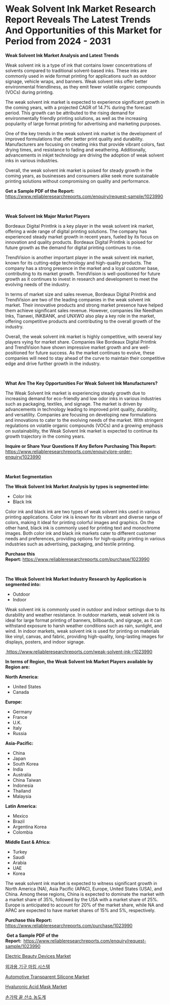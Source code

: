 <p><h1>Weak Solvent Ink Market Research Report Reveals The Latest Trends And Opportunities of this Market for Period from 2024 - 2031</h1></p><p><strong>Weak Solvent Ink Market Analysis and Latest Trends</strong></p>
<p><p>Weak solvent ink is a type of ink that contains lower concentrations of solvents compared to traditional solvent-based inks. These inks are commonly used in wide format printing for applications such as outdoor signage, vehicle wraps, and banners. Weak solvent inks offer better environmental friendliness, as they emit fewer volatile organic compounds (VOCs) during printing.</p><p>The weak solvent ink market is expected to experience significant growth in the coming years, with a projected CAGR of 14.7% during the forecast period. This growth can be attributed to the rising demand for environmentally friendly printing solutions, as well as the increasing popularity of large format printing for advertising and marketing purposes.</p><p>One of the key trends in the weak solvent ink market is the development of improved formulations that offer better print quality and durability. Manufacturers are focusing on creating inks that provide vibrant colors, fast drying times, and resistance to fading and weathering. Additionally, advancements in inkjet technology are driving the adoption of weak solvent inks in various industries.</p><p>Overall, the weak solvent ink market is poised for steady growth in the coming years, as businesses and consumers alike seek more sustainable printing solutions without compromising on quality and performance.</p></p>
<p><strong>Get a Sample PDF of the Report:&nbsp;</strong> <a href="https://www.reliableresearchreports.com/enquiry/request-sample/1023990">https://www.reliableresearchreports.com/enquiry/request-sample/1023990</a></p>
<p>&nbsp;</p>
<p><strong>Weak Solvent Ink Major Market Players</strong></p>
<p><p>Bordeaux Digital PrintInk is a key player in the weak solvent ink market, offering a wide range of digital printing solutions. The company has experienced steady market growth in recent years, fueled by its focus on innovation and quality products. Bordeaux Digital PrintInk is poised for future growth as the demand for digital printing continues to rise.</p><p>TrendVision is another important player in the weak solvent ink market, known for its cutting-edge technology and high-quality products. The company has a strong presence in the market and a loyal customer base, contributing to its market growth. TrendVision is well-positioned for future growth as it continues to invest in research and development to meet the evolving needs of the industry.</p><p>In terms of market size and sales revenue, Bordeaux Digital PrintInk and TrendVision are two of the leading companies in the weak solvent ink market. Their innovative products and strong market presence have helped them achieve significant sales revenue. However, companies like Needham Inks, Tianwei, INKBANK, and UNXWO also play a key role in the market, offering competitive products and contributing to the overall growth of the industry.</p><p>Overall, the weak solvent ink market is highly competitive, with several key players vying for market share. Companies like Bordeaux Digital PrintInk and TrendVision have shown impressive market growth and are well-positioned for future success. As the market continues to evolve, these companies will need to stay ahead of the curve to maintain their competitive edge and drive further growth in the industry.</p></p>
<p>&nbsp;</p>
<p><strong>What Are The Key Opportunities For Weak Solvent Ink Manufacturers?</strong></p>
<p><p>The Weak Solvent Ink market is experiencing steady growth due to increasing demand for eco-friendly and low odor inks in various industries such as packaging, textiles, and signage. The market is driven by advancements in technology leading to improved print quality, durability, and versatility. Companies are focusing on developing new formulations and innovations to cater to the evolving needs of the market. With stringent regulations on volatile organic compounds (VOCs) and a growing emphasis on sustainability, the Weak Solvent Ink market is expected to continue its growth trajectory in the coming years.</p></p>
<p><strong>Inquire or Share Your Questions If Any Before Purchasing This Report:</strong> <a href="https://www.reliableresearchreports.com/enquiry/pre-order-enquiry/1023990">https://www.reliableresearchreports.com/enquiry/pre-order-enquiry/1023990</a></p>
<p>&nbsp;</p>
<p><strong>Market Segmentation</strong></p>
<p><strong>The Weak Solvent Ink Market Analysis by types is segmented into:</strong></p>
<p><ul><li>Color Ink</li><li>Black Ink</li></ul></p>
<p><p>Color ink and black ink are two types of weak solvent inks used in various printing applications. Color ink is known for its vibrant and diverse range of colors, making it ideal for printing colorful images and graphics. On the other hand, black ink is commonly used for printing text and monochrome images. Both color ink and black ink markets cater to different customer needs and preferences, providing options for high-quality printing in various industries such as advertising, packaging, and textile printing.</p></p>
<p><strong>Purchase this Report:&nbsp;</strong><a href="https://www.reliableresearchreports.com/purchase/1023990">https://www.reliableresearchreports.com/purchase/1023990</a></p>
<p>&nbsp;</p>
<p><strong>The Weak Solvent Ink Market Industry Research by Application is segmented into:</strong></p>
<p><ul><li>Outdoor</li><li>Indoor</li></ul></p>
<p><p>Weak solvent ink is commonly used in outdoor and indoor settings due to its durability and weather resistance. In outdoor markets, weak solvent ink is ideal for large format printing of banners, billboards, and signage, as it can withstand exposure to harsh weather conditions such as rain, sunlight, and wind. In indoor markets, weak solvent ink is used for printing on materials like vinyl, canvas, and fabric, providing high-quality, long-lasting images for displays, posters, and indoor signage.</p></p>
<p><a href="https://www.reliableresearchreports.com/weak-solvent-ink-r1023990">&nbsp;https://www.reliableresearchreports.com/weak-solvent-ink-r1023990</a></p>
<p><strong>In terms of Region, the Weak Solvent Ink Market Players available by Region are:</strong></p>
<p>
    <p> <strong> North America: </strong>
        <ul>
            <li>United States</li>
            <li>Canada</li>
        </ul>
        </p> 
    <p> <strong> Europe: </strong>
        <ul>
            <li>Germany</li>
            <li>France</li>
            <li>U.K.</li>
            <li>Italy</li>
            <li>Russia</li>
        </ul>
        </p> 
    <p> <strong> Asia-Pacific: </strong>
        <ul>
            <li>China</li>
            <li>Japan</li>
            <li>South Korea</li>
            <li>India</li>
            <li>Australia</li>
            <li>China Taiwan</li>
            <li>Indonesia</li>
            <li>Thailand</li>
            <li>Malaysia</li>
        </ul>
        </p> 
    <p> <strong> Latin America: </strong>
        <ul>
            <li>Mexico</li>
            <li>Brazil</li>
            <li>Argentina Korea</li>
            <li>Colombia</li>
        </ul>
        </p> 
    <p> <strong> Middle East & Africa: </strong>
        <ul>
            <li>Turkey</li>
            <li>Saudi</li>
            <li>Arabia</li>
            <li>UAE</li>
            <li>Korea</li>
        </ul>
    </p>
    </p>
<p><p>The weak solvent ink market is expected to witness significant growth in North America (NA), Asia Pacific (APAC), Europe, United States (USA), and China. Among these regions, China is expected to dominate the market with a market share of 35%, followed by the USA with a market share of 25%. Europe is anticipated to account for 20% of the market share, while NA and APAC are expected to have market shares of 15% and 5%, respectively.</p></p>
<p><strong>Purchase this Report: </strong><a href="https://www.reliableresearchreports.com/purchase/1023990">https://www.reliableresearchreports.com/purchase/1023990</a></p>
<p>&nbsp;<strong>Get a Sample PDF of the Report:&nbsp;&nbsp;</strong><a href="https://www.reliableresearchreports.com/enquiry/request-sample/1023990">https://www.reliableresearchreports.com/enquiry/request-sample/1023990</a></p>
<p><strong></strong></p>
<p><p><a href="https://www.linkedin.com/pulse/electric-beauty-devices-market-share-evolution-growth-trends-abhlf">Electric Beauty Devices Market</a></p><p><a href="https://github.com/royErdmtyan906778/Market-Research-Report-List-1/blob/main/403651854715.md">외과용 기구 마킹 시스템</a></p><p><a href="https://issuu.com/reportprime-2/docs/automotive-transparent-silicone-market-size-2030.p">Automotive Transparent Silicone Market</a></p><p><a href="https://github.com/kathiaseamanalvaradovlprc2h/Market-Research-Report-List-2/blob/main/hyaluronic-acid-mask-market.md">Hyaluronic Acid Mask Market</a></p><p><a href="https://github.com/valroy852/Market-Research-Report-List-1/blob/main/800225454716.md">손가락 끝 산소 농도계</a></p></p>
